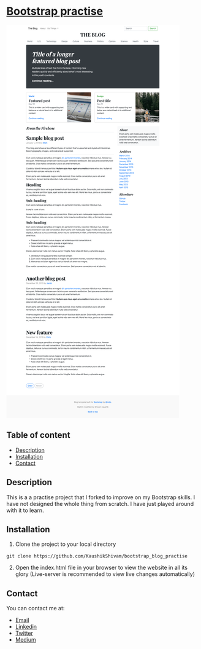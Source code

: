 # [Bootstrap practise](https://rawcdn.githack.com/KaushikShivam/bootstrap_blog_practise/94a174f94624b6b14143f0cd0eb56afa75ba84f3/blog.html)

![Youtube Clone](screenshot.png)

## Table of content
- [Description](#description)
- [Installation](#installation)
- [Contact](#contact)

## Description
This is a a practise project that I forked to improve on my Bootstrap skills. I have not designed the whole thing from scratch. I have just played around with it to learn.


## Installation

1. Clone the project to your local directory
```
git clone https://github.com/KaushikShivam/bootstrap_blog_practise
```
2. Open the index.html file in your browser to view the website in all its glory (Live-server is recommended to view live changes automatically)

## Contact
You can contact me at:
- [Email](shivamkaushikofficial@gmail.com)
- [Linkedin](https://www.linkedin.com/in/shivam-kaushik-bb8162102/)
- [Twitter](https://twitter.com/kShivamDev)
- [Medium](https://medium.com/@shivamkaushikofficial)

